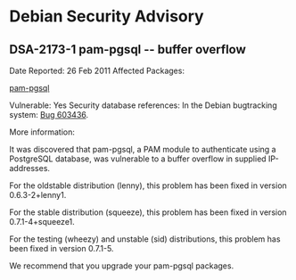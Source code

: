 
Debian Security Advisory
========================


DSA-2173-1 pam-pgsql -- buffer overflow
---------------------------------------



Date Reported:
26 Feb 2011
Affected Packages:

[pam-pgsql](https://packages.debian.org/src:pam-pgsql)

Vulnerable:
Yes
Security database references:
In the Debian bugtracking system: [Bug 603436](https://bugs.debian.org/cgi-bin/bugreport.cgi?bug=603436).  

More information:

It was discovered that pam-pgsql, a PAM module to authenticate using
a PostgreSQL database, was vulnerable to a buffer overflow in supplied
IP-addresses.


For the oldstable distribution (lenny), this problem has been fixed in
version 0.6.3-2+lenny1.


For the stable distribution (squeeze), this problem has been fixed in
version 0.7.1-4+squeeze1.


For the testing (wheezy) and unstable (sid) distributions, this problem
has been fixed in version 0.7.1-5.


We recommend that you upgrade your pam-pgsql packages.





